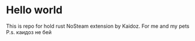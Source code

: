 # Hello world
This is repo for hold rust NoSteam extension by Kaidoz.
For me and my pets
P.s. каидоз не бей
